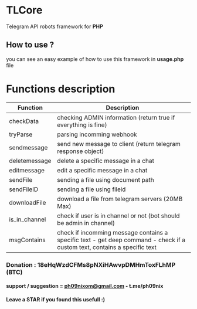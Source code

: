 # TLCore
Telegram API robots framework for **PHP**

## How to use ?
you can see an easy example of how to use this framework in **usage.php** file

# Functions description
Function | Description
------------ | -------------
checkData | checking ADMIN information (return true if everything is fine)
tryParse | parsing incomming webhook
sendmessage | send new message to client (return telegram response object)
deletemessage | delete a specific message in a chat
editmessage | edit a specific message in a chat
sendFile | sending a file using document path
sendFileID | sending a file using fileid
downloadFile | download a file from telegram servers (20MB Max)
is_in_channel | check if user is in channel or not (bot should be admin in channel)
msgContains | check if incomming message contains a specific text - get deep command - check if a custom text, contains a specific text

### Donation : 18eHqWzdCFMs8pNXiHAwvpDMHmToxFLhMP (BTC)
#### support / suggestion = ph09nixom@gmail.com - t.me/ph09nix
#### Leave a STAR if you found this usefull :)
